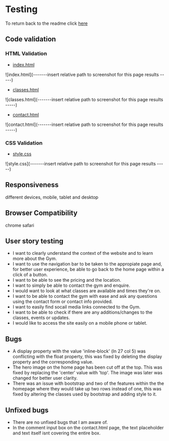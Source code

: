 # Testing

To return back to the readme click [here](README.md)

## Code validation

### HTML Validation

- [index.html](https://validator.w3.org/nu/?doc=https://joshfreeman00.github.io/GymFit/index.html)

![index.html](-------insert relative path to screenshot for this page results -----)

- [classes.html](https://validator.w3.org/nu/?doc=https://joshfreeman00.github.io/GymFit/classes.html)

![classes.html](-------insert relative path to screenshot for this page results -----)

- [contact.html](https://validator.w3.org/nu/?doc=https://joshfreeman00.github.io/GymFit/contact.html)

![contact.html](-------insert relative path to screenshot for this page results -----)

### CSS Validation

- [style.css](https://jigsaw.w3.org/css-validator/validator?uri=https%3A%2F%2Fjoshfreeman00.github.io%2FGymFit)

![style.css](-------insert relative path to screenshot for this page results -----)

## Responsiveness

different devices, mobile, tablet and desktop

## Browser Compatibility

chrome safari

## User story testing

* I want to clearly understand the context of the website and to learn more about the Gym.
* I want to use the navigation bar to be taken to the appropiate page and, for better user experience, be able to go back to the home page within a click of a button.
* I want to be able to see the pricing and the location.
* I want to simply be able to contact the gym and enquire.
* I would want to look at what classes are available and times they're on.
* I want to be able to contact the gym with ease and ask any questions using the contact form or contact info provided.
* I want to easily find socail media links connected to the Gym.
* I want to be able to check if there are any additions/changes to the classes, events or updates.
* I would like to access the site easily on a mobile phone or tablet.

<!-- screenshot of the feature -->

## Bugs

* A display property with the value 'inline-block' (ln 27 col 5) was conflicting with the float property, this was fixed by deleting the display property and the corresponding value.
* The hero image on the home page has been cut off at the top. This was fixed by replacing the 'center' value with 'top'. The image was later was changed for better user clarity.
* There was an issue with bootstrap and two of the features within the the homepage where they would take up two rows instead of one, this was fixed by altering the classes used by bootstrap and adding style to it.

## Unfixed bugs

* There are no unfixed bugs that I am aware of.
* In the comment input box on the contact.html page, the text placeholder and text itself isnt covering the entire box.

